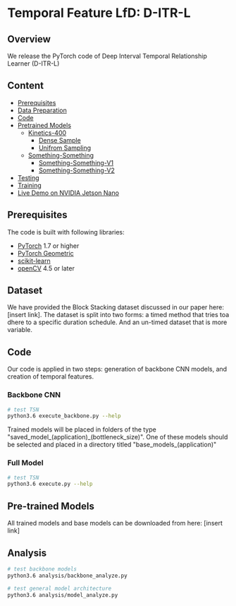 # Temporal Feature LfD: D-ITR-L

## Overview

We release the PyTorch code of Deep Interval Temporal Relationship Learner (D-ITR-L)

## Content

- [Prerequisites](#prerequisites)
- [Data Preparation](#dataset)
- [Code](#code)
- [Pretrained Models](#pretrained-models)
  * [Kinetics-400](#kinetics-400)
    + [Dense Sample](#dense-sample)
    + [Unifrom Sampling](#unifrom-sampling)
  * [Something-Something](#something-something)
    + [Something-Something-V1](#something-something-v1)
    + [Something-Something-V2](#something-something-v2)
- [Testing](#testing)
- [Training](#training)
- [Live Demo on NVIDIA Jetson Nano](#live-demo-on-nvidia-jetson-nano)

## Prerequisites

The code is built with following libraries:

- [PyTorch](https://pytorch.org/) 1.7 or higher
- [PyTorch Geometric](https://pytorch-geometric.readthedocs.io/en/latest/)
- [scikit-learn](https://scikit-learn.org/stable/)
- [openCV](hhttps://pypi.org/project/opencv-python/) 4.5 or later

## Dataset

We have provided the Block Stacking dataset discussed in our paper here: [insert link].
The dataset is split into two forms: a timed method that tries toa dhere to a specific duration schedule.
And an un-timed dataset that is more variable.

## Code

Our code is applied in two steps: generation of backbone CNN models, and creation of temporal features.

### Backbone CNN

```bash
# test TSN
python3.6 execute_backbone.py --help
```

Trained models will be placed in folders of the type "saved\_model\_(application)\_(bottleneck_size)". One of these
models should be selected and placed in a directory titled "base\_models\_(application)"

### Full Model 

```bash
# test TSN
python3.6 execute.py --help
```

## Pre-trained Models

All trained models and base models can be downloaded from here: [insert link]

## Analysis

```bash
# test backbone models
python3.6 analysis/backbone_analyze.py

# test general model architecture
python3.6 analysis/model_analyze.py
```